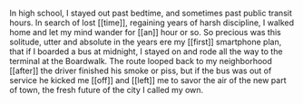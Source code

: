In high school, I stayed out past bedtime, and sometimes past public transit hours. In search of lost [[time]], regaining years of harsh discipline, I walked home and let my mind wander for [[an]] hour or so. So precious was this solitude, utter and absolute in the years ere my [[first]] smartphone plan, that if I boarded a bus at midnight, I stayed on and rode all the way to the terminal at the Boardwalk. The route looped back to my neighborhood [[after]] the driver finished his smoke or piss, but if the bus was out of service he kicked me [[off]] and [[left]] me to savor the air of the new part of town, the fresh future of the city I called my own.  